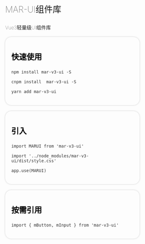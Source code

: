 <style scoped lang="scss">
.container{
   margin-top: 20px; 
   text-align: left;
   margin-left: 10px;
   .title-box {
    font-weight: 100;
   }
   .subTitle-box {
    font-size: 16px;
    font-weight: 100;
   }
}
.doc{
    font-size: 16px;
    background: #fff;
    color: #333;
    text-decoration: none;
}
.doc:hover{
     font-size: 16px;
    background-color: #f0f0f0;
    border-radius: 10px;
    padding: 10px;
}
.title{
    font-size: 25px;
    color: #000;
    font-weight: bold;
}
.use-text{
    color: #333;
    font-size: 16px;
}
.content{
    margin-top: 20px;
    width: 400px;
    border-radius: 20px;
    padding: 20px;
    box-shadow: 0px 0px 5px #ccc;
}
</style>

<div align="left" class="container">
  <h1>
    <p class="title-box">MAR-UI组件库</p>
    <p class="subTitle-box">Vue3轻量级UI组件库</p>
  </h1>
  <div class="content">
    <p class="title">快速使用</p>
    <p class="use-text"><code>npm install mar-v3-ui -S</code></p>
    <p class="use-text"><code>cnpm install  mar-v3-ui -S</code></p>
    <p class="use-text"><code>yarn add mar-v3-ui</code></p>
  </div>
  <div class="content">
    <p class="title">引入</p>
    <p class="use-text"> <code>import MARUI from 'mar-v3-ui'</code> </p>
    <p class="use-text"><code>import '../node_modules/mar-v3-ui/dist/style.css'</code></p>
    <p class="use-text"><code>app.use(MARUI)</code></p>
  </div>
  <div class="content">
    <p class="title">按需引用</p>
    <p class="use-text"><code>import { mButton, mInput } from 'mar-v3-ui'</code></p>
  </div>
</div>
<br/>
